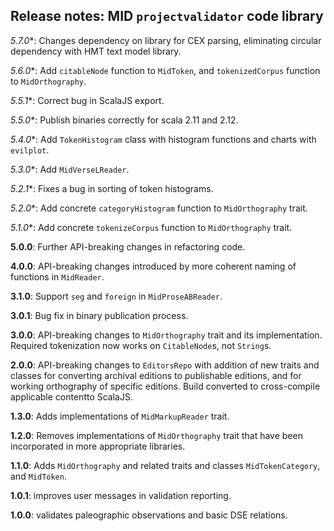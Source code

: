 ## Release notes: MID   `projectvalidator` code library

*5.7.0**: Changes dependency on library for CEX parsing, eliminating circular dependency with HMT text model library.

*5.6.0**: Add `citableNode` function to `MidToken`, and `tokenizedCorpus` function to `MidOrthography`.


*5.5.1**:  Correct bug in ScalaJS export.


*5.5.0**: Publish binaries correctly for scala 2.11 and 2.12.


*5.4.0**:  Add `TokenHistogram` class with histogram functions and charts with `evilplot`.


*5.3.0**:  Add `MidVerseLReader`.


*5.2.1**:  Fixes a bug in sorting of token histograms.

*5.2.0**: Add concrete `categoryHistogram` function to `MidOrthography` trait.

*5.1.0**: Add concrete `tokenizeCorpus` function to `MidOrthography` trait.

**5.0.0**: Further API-breaking changes in refactoring code.

**4.0.0**:  API-breaking changes introduced by more coherent naming of functions in `MidReader`.

**3.1.0**:  Support `seg` and `foreign` in `MidProseABReader`.

**3.0.1**:   Bug fix in binary publication process.

**3.0.0**:  API-breaking changes to `MidOrthography` trait and its implementation. Required tokenization now works on `CitableNode`s, not `String`s.

**2.0.0**: API-breaking changes to `EditorsRepo` with addition of new traits and classes for converting archival editions to publishable editions, and for working orthography of specific editions.  Build converted to cross-compile applicable contentto ScalaJS.

**1.3.0**: Adds implementations of `MidMarkupReader` trait.

**1.2.0**: Removes implementations of `MidOrthography` trait that have been incorporated in more appropriate libraries.

**1.1.0**: Adds `MidOrthography` and related traits and classes `MidTokenCategory`, and `MidToken`.

**1.0.1**:  improves user messages in validation reporting.

**1.0.0**:  validates paleographic observations and basic DSE relations.
